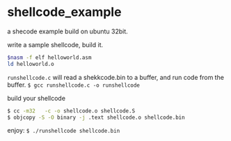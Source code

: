 # shellcode_example

a shecode example build on ubuntu 32bit.

write a sample shellcode, build it.
```sh
$nasm -f elf helloworld.asm
ld helloworld.o
```

`runshellcode.c` will read a shekkcode.bin to a buffer, and run code from the buffer.
`$ gcc runshellcode.c -o runshellcode`

build your shellcode
```sh
$ cc -m32   -c -o shellcode.o shellcode.S
$ objcopy -S -O binary -j .text shellcode.o shellcode.bin
```

enjoy:
`$ ./runshellcode shellcode.bin`

